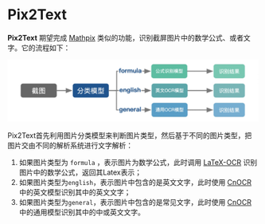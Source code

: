 # Pix2Text



**Pix2Text** 期望完成 [Mathpix](https://mathpix.com/) 类似的功能，识别截屏图片中的数学公式、或者文字。它的流程如下：

<div align="center">
  <img src="./examples/arch-flow.jpg" alt="Pix2Text流程" width="800px"/>
</div>


Pix2Text首先利用图片分类模型来判断图片类型，然后基于不同的图片类型，把图片交由不同的解析系统进行文字解析：

1. 如果图片类型为 `formula` ，表示图片为数学公式，此时调用 [LaTeX-OCR](https://github.com/lukas-blecher/LaTeX-OCR) 识别图片中的数学公式，返回其Latex表示；
1. 如果图片类型为`english`，表示图片中包含的是英文文字，此时使用 [CnOCR](https://github.com/breezedeus/cnocr) 中的英文模型识别其中的英文文字；
1. 如果图片类型为`general`，表示图片中包含的是常见文字，此时使用 [CnOCR](https://github.com/breezedeus/cnocr) 中的通用模型识别其中的中或英文文字。